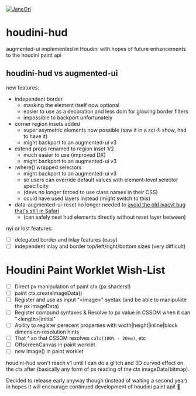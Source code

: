 [![JaneOri](https://img.shields.io/badge/JaneOri%20%F0%9F%91%BD-I%20made%20a%20thing!-blueviolet.svg?labelColor=222222)](https://twitter.com/Jane0ri)

# houdini-hud
augmented-ui implemented in Houdini with hopes of future enhancements to the houdini paint api

## houdini-hud vs augmented-ui

new features:

* independent border
  - masking the element itself now optional
  - easier to use as a decoration and less dom for glowing border filters
  - impossible to backport unfortunately
* corner region insets added
  - super asymetric elements now possible (saw it in a sci-fi show, had to have it)
  - might backport to an augmented-ui v3
* extend props renamed to region inset 1/2
  - much easier to use (improved DX)
  - might backport to an augmented-ui v3
* :where() wrapped selectors 
  - might backport to an augmented-ui v3
  - so users can override default values with element-level selector specificity
  - (devs no longer forced to use class names in their CSS)
  - could have used layers instead (might switch to this)
* data-augmented-ui-reset no longer needed to [avoid the old ivacvt bug that's still in Safari](https://github.com/w3c/csswg-drafts/pull/6006)
  - (can safely nest hud elements directly without reset layer between)

nyi or lost features:

- [ ] delegated border and inlay features (easy)
- [ ] independent inlay and border top/left/right/bottom sizes (very difficult)

# Houdini Paint Worklet Wish-List

- [ ] Direct px manipulation of paint ctx (px shaders!)
- [ ] paint ctx.createImageData()
- [ ] Register and use as input "&lt;image&gt;" syntax (and be able to manipulate the px imageData)
- [ ] Register compund syntaxes & Resolve to px value in CSSOM when it can "&lt;length&gt;|initial"
- [ ] Ability to register perecent properties with width|height|inline|block dimension-resolution hints
- [ ] That ^ so that CSSOM resolves `calc(100% - 20vw)`, etc
- [ ] OffscreenCanvas in paint worklet
- [ ] new Image() in paint worklet

houdini-hud won't reach v1 until I can do a glitch and 3D curved effect on the ctx after (basically any form of px reading of the ctx imageData/bitmap).

Decided to release early anyway though (instead of waiting a second year) in hopes it will encourage continued development of houdini paint api! 💜

